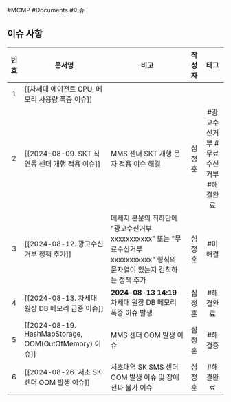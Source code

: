#MCMP #Documents #이슈 


## 이슈 사항

| **번호** | <center>**문서명**<center>                             | <center>**비고**</center>                                                           | 작성자 |        **태그**         |
| :----: | --------------------------------------------------- | --------------------------------------------------------------------------------- | :-: | :-------------------: |
|   1    | [[차세대 에이전트 CPU, 메모리 사용량 폭증 이슈]]                     |                                                                                   |     |                       |
|   2    | [[2024-08-09. SKT 직연동 센더 개행 적용 이슈]]                 | MMS 센더 SKT 개행 문자 적용 이슈 해결                                                         | 심정훈 | #광고수신거부 #무료수신거부 #해결완료 |
|   3    | [[2024-08-12. 광고수신거부 정책 추가]]                        | 메세지 본문의 최하단에 "광고수신거부 xxxxxxxxxxx" 또는 "무료수신거부 xxxxxxxxxxx" 형식의 문자열이 있는지 검칙하는 정책 추가 | 심정훈 |         #미해결          |
|   4    | [[2024-08-13. 차세대 원장 DB 메모리 급증 이슈]]                 | **2024-08-13 14:19** 차세대 원장 DB 메모리 폭증 이슈 발생                                       | 심정훈 |         #해결완료         |
|   5    | [[2024-08-19. HashMapStorage, OOM(OutOfMemory) 이슈]] | MMS 센더 OOM 발생 이슈                                                                  | 심정훈 |         #해결중          |
|   6    | [[2024-08-26. 서초 SK 센더 OOM 발생 이슈]]                  | 서초대역 SK SMS 센더 OOM 발생 이슈 및 장애 전파 불가 이슈                                            | 심정훈 |         #해결완료         |

